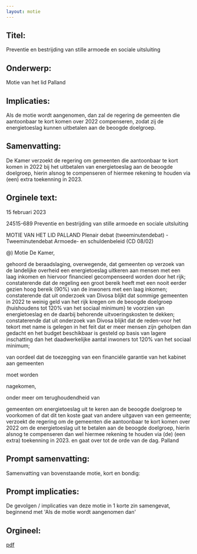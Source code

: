 ```yaml
---
layout: motie
---
```

## Titel:
Preventie en bestrijding van stille armoede en sociale uitsluiting
## Onderwerp:
Motie van het lid Palland
## Implicaties:

Als de motie wordt aangenomen, dan zal de regering de gemeenten die aantoonbaar te kort komen over 2022 compenseren, zodat zij de energietoeslag kunnen uitbetalen aan de beoogde doelgroep.
## Samenvatting:

De Kamer verzoekt de regering om gemeenten die aantoonbaar te kort komen in 2022 bij het uitbetalen van energietoeslag aan de beoogde doelgroep, hierin alsnog te compenseren of hiermee rekening te houden via (een) extra toekenning in 2023.
## Orginele text:


15 februari 2023

24515-689
Preventie en bestrijding van stille armoede en sociale uitsluiting

MOTIE VAN HET LID PALLAND
Plenair debat (tweeminutendebat) - Tweeminutendebat Armoede- en schuldenbeleid (CD 08/02)

@)
Motie
De Kamer,

gehoord de beraadslaging,
overwegende, dat gemeenten op verzoek van de landelijke overheid een
energietoeslag uitkeren aan mensen met een laag inkomen en hiervoor
financieel gecompenseerd worden door het rijk;
constaterende dat de regeling een groot bereik heeft met een nooit eerder
gezien hoog bereik (90%) van de inwoners met een laag inkomen;
constaterende dat uit onderzoek van Divosa blijkt dat sommige gemeenten in
2022 te weinig geld van het rijk kregen om de beoogde doelgroep
(huishoudens tot 120% van het sociaal minimum} te voorzien van
energietoeslag en de daarbij behorende uitvoeringskosten te dekken;
constaterende dat uit onderzoek van Divosa blijkt dat de reden-voor het tekort
met name is gelegen in het feit dat er meer mensen zijn geholpen dan gedacht
en het budget beschikbaar is gesteld op basis van lagere inschatting dan het
daadwerkelijke aantal inwoners tot 120% van het sociaal minimum;

van oordeel dat de toezegging van een financiéle garantie van het kabinet aan
gemeenten

moet worden

nagekomen,

onder meer om terughoudendheid van

gemeenten om energietoeslag uit te keren aan de beoogde doelgroep te
voorkomen of dat dit ten koste gaat van andere uitgaven van een gemeente;
verzoekt de regering om de gemeenten die aantoonbaar te kort komen over
2022 om de energietoeslag uit te betalen aan de beoogde doelgroep, hierin
alsnog te compenseren dan wel hiermee rekening te houden via (de) (een
extra) toekenning in 2023.
en gaat over tot de orde van de dag.
Palland


## Prompt samenvatting:
Samenvatting van bovenstaande motie, kort en bondig:


## Prompt implicaties:
De gevolgen / implicaties van deze motie in 1 korte zin samengevat, beginnend met 'Als de motie wordt aangenomen dan' 

## Orgineel:
[pdf](https://gegevensmagazijn.tweedekamer.nl/OData/v4/2.0/Document(122c3acf-d8f5-4e22-9b5b-b422b0ca2a85)/resource)
